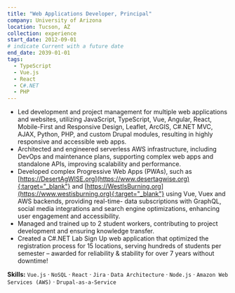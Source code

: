 ```yaml
---
title: "Web Applications Developer, Principal"
company: University of Arizona
location: Tucson, AZ
collection: experience
start_date: 2012-09-01
# indicate Current with a future date
end_date: 2039-01-01
tags:
  - TypeScript
  - Vue.js
  - React
  - C#.NET
  - PHP
--- 
```


* Led development and project management for multiple web applications and websites, utilizing JavaScript, TypeScript, Vue, Angular, React, Mobile-First and Responsive Design, Leaflet, ArcGIS, C#.NET MVC, AJAX, Python, PHP, and custom Drupal modules, resulting in highly responsive and accessible web apps.
* Architected and engineered serverless AWS infrastructure, including DevOps and maintenance plans, supporting complex web apps and standalone APIs, improving scalability and performance.
* Developed complex Progressive Web Apps (PWAs), such as [https://DesertAgWISE.org](https://www.desertagwise.org){:target="_blank"} and [https://WestIsBurning.org](https://www.westisburning.org){:target="_blank"} using Vue, Vuex and AWS backends, providing real-time- data subscriptions with GraphQL, social media integrations and search engine optimizations, enhancing user engagement and accessibility.
* Managed and trained up to 2 student workers, contributing to project development and ensuring knowledge transfer.
* Created a C#.NET Lab Sign Up web application that optimized the registration process for 15 locations, serving hundreds of students per semester – awarded for reliability & stability for over 7 years without downtime!
<!-- connect these to portfolio items, plz! or, at least links with ext target {:target="_blank"} -->
<!-- * Lead Full-Stack Developer and client interface on complex webapps including:
  - [https://sustainabilitymap.arizona.edu](https://sustainabilitymap.arizona.edu){:target="_blank"} – Vue, Leaflet, ArcGIS
  - [https://cct.arizona.edu/projects/arboretum-grounds](https://cct.arizona.edu/projects/arboretum-grounds){:target="_blank"} – Vue, Leaflet, ArcGIS, C# API backend
  - [https://myraingelog.arizona.edu](https://myraingelog.arizona.edu){:target="_blank"} – Vue, Vuex, Leaflet, AWS backend
  - [https://beyondthemirage.org/experience](https://beyondthemirage.org/experience){:target="_blank"} – PWA built with Backbone.js and Marionette
  - [https://desertlandscaping.arizona.edu](https://desertlandscaping.arizona.edu){:target="_blank"} – Frontend with KendoUI from Telerik, Backend Drupal admin portal
  - [https://cct.arizona.edu/projects/landscape-drip-irrigation-scheduler](https://cct.arizona.edu/projects/landscape-drip-irrigation-scheduler){:target="_blank"} – Drupal
  - Contributor or lead on 75% of the team's highlighted work: [https://cct.arizona.edu/work](https://cct.arizona.edu/work){:target="_blank"} -->

__Skills:__ `Vue.js` · `NoSQL` · `React` · `Jira` · `Data Architecture` · `Node.js` · `Amazon Web Services (AWS)` · `Drupal-as-a-Service`
